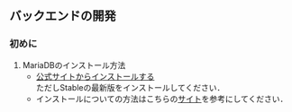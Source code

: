 ## バックエンドの開発

### 初めに
 1. MariaDBのインストール方法
    - [公式サイトからインストールする](https://downloads.mariadb.org/mariadb/+releases/)  
        ただしStableの最新版をインストールしてください．
    - インストールについての方法はこちらの[サイト](https://mebee.info/2020/04/20/post-9697/)を参考にしてください．